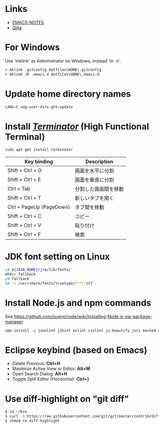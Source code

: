 # Links

- [EMACS-NOTES](EMACS-NOTES.md)
- [Qiita](//qiita.com/ybiquitous)

# For Windows

Use 'mklink' as Administrator on Windows, instead 'ln -s'.

```bat
> mklink .gitconfig dotfiles\HOME\.gitconfig
> mklink /D .emacs.d dotfiles\HOME\.emacs.d
```

# Update home directory names

```sh
LANG=C xdg-user-dirs-gtk-update
```

# Install _[Terminator](http://gnometerminator.blogspot.jp/)_ (High Functional Terminal)

```sh
sudo apt-get install terminator
```

| Key binding              | Description          |
| ------------------------ | -------------------- |
| Shift + Ctrl + O         | 画面を水平に分割     |
| Shift + Ctrl + E         | 画面を垂直に分割     |
| Ctrl + Tab               | 分割した画面間を移動 |
| Shift + Ctrl + T         | 新しいタブを開く     |
| Ctrl + PageUp (PageDown) | タブ間を移動         |
| Shift + Ctrl + C         | コピー               |
| Shift + Ctrl + V         | 貼り付け             |
| Shift + Ctrl + F         | 検索                 |

# JDK font setting on Linux

```sh
cd ${JAVA_HOME}/jre/lib/fonts/
mkdir fallback
cd fallback
ln -s /usr/share/fonts/truetype/****.ttf .
```

# Install Node.js and npm commands

See https://github.com/joyent/node/wiki/Installing-Node.js-via-package-manager

```sh
npm install -g jsonlint jshint eslint csslint js-beautify jscs marked editorconfig tern
```

# Eclipse keybind (based on Emacs)

- Delete Previous: __Ctrl+H__
- Maximize Active View or Editor: __Alt+M__
- Open Search Dialog: __Alt+H__
- Toggle Split Editor (Horizontal): __Ctrl+}__

# Use diff-highlight on "git diff"

``` sh
$ cd ~/bin
$ curl -O https://raw.githubusercontent.com/git/git/master/contrib/diff-highlight/diff-highlight
$ chmod +x diff-highlight
```
